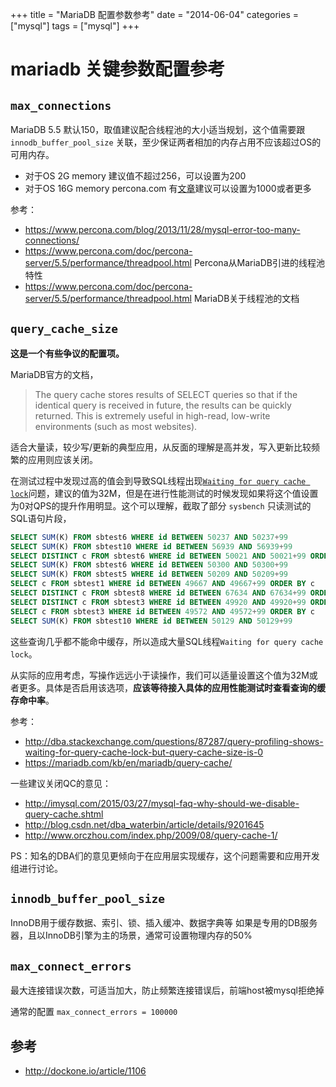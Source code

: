+++
title = "MariaDB 配置参数参考"
date = "2014-06-04"
categories = ["mysql"]
tags = ["mysql"]
+++


# mariadb 关键参数配置参考

## `max_connections`

MariaDB 5.5 默认150，取值建议配合线程池的大小适当规划，这个值需要跟`innodb_buffer_pool_size` 关联，至少保证两者相加的内存占用不应该超过OS的可用内存。

* 对于OS 2G memory 建议值不超过256，可以设置为200
* 对于OS 16G memory percona.com 有[文章](https://www.percona.com/blog/2013/11/28/mysql-error-too-many-connections/)建议可以设置为1000或者更多

参考：

* https://www.percona.com/blog/2013/11/28/mysql-error-too-many-connections/
* https://www.percona.com/doc/percona-server/5.5/performance/threadpool.html  Percona从MariaDB引进的线程池特性  
* https://www.percona.com/doc/percona-server/5.5/performance/threadpool.html  MariaDB关于线程池的文档


## `query_cache_size`

**这是一个有些争议的配置项。**

MariaDB官方的文档，
>The query cache stores results of SELECT queries so that if the identical query is received in future, the results can be quickly returned.
>This is extremely useful in high-read, low-write environments (such as most websites).

适合大量读，较少写/更新的典型应用，从反面的理解是高并发，写入更新比较频繁的应用则应该关闭。

在测试过程中发现过高的值会到导致SQL线程出现[`Waiting for query cache lock`](http://dba.stackexchange.com/questions/87287/query-profiling-shows-waiting-for-query-cache-lock-but-query-cache-size-is-0)问题，建议的值为32M，但是在进行性能测试的时候发现如果将这个值设置为0对QPS的提升作用明显。这个可以理解，截取了部分 `sysbench` 只读测试的SQL语句片段，

```sql
SELECT SUM(K) FROM sbtest6 WHERE id BETWEEN 50237 AND 50237+99
SELECT SUM(K) FROM sbtest10 WHERE id BETWEEN 56939 AND 56939+99
SELECT DISTINCT c FROM sbtest6 WHERE id BETWEEN 50021 AND 50021+99 ORDER BY c
SELECT SUM(K) FROM sbtest6 WHERE id BETWEEN 50300 AND 50300+99
SELECT SUM(K) FROM sbtest5 WHERE id BETWEEN 50209 AND 50209+99
SELECT c FROM sbtest1 WHERE id BETWEEN 49667 AND 49667+99 ORDER BY c
SELECT DISTINCT c FROM sbtest8 WHERE id BETWEEN 67634 AND 67634+99 ORDER BY c
SELECT DISTINCT c FROM sbtest3 WHERE id BETWEEN 49920 AND 49920+99 ORDER BY c
SELECT c FROM sbtest3 WHERE id BETWEEN 49572 AND 49572+99 ORDER BY c
SELECT SUM(K) FROM sbtest10 WHERE id BETWEEN 50129 AND 50129+99
```

这些查询几乎都不能命中缓存，所以造成大量SQL线程`Waiting for query cache lock`。

从实际的应用考虑，写操作远远小于读操作，我们可以适量设置这个值为32M或者更多。具体是否启用该选项，**应该等待接入具体的应用性能测试时查看查询的缓存命中率**。

参考：

* http://dba.stackexchange.com/questions/87287/query-profiling-shows-waiting-for-query-cache-lock-but-query-cache-size-is-0
* https://mariadb.com/kb/en/mariadb/query-cache/

一些建议关闭QC的意见：

* http://imysql.com/2015/03/27/mysql-faq-why-should-we-disable-query-cache.shtml
* http://blog.csdn.net/dba_waterbin/article/details/9201645
* http://www.orczhou.com/index.php/2009/08/query-cache-1/

PS：知名的DBA们的意见更倾向于在应用层实现缓存，这个问题需要和应用开发组进行讨论。

## `innodb_buffer_pool_size`

InnoDB用于缓存数据、索引、锁、插入缓冲、数据字典等
如果是专用的DB服务器，且以InnoDB引擎为主的场景，通常可设置物理内存的50%



## `max_connect_errors` 

最大连接错误次数，可适当加大，防止频繁连接错误后，前端host被mysql拒绝掉

通常的配置 `max_connect_errors = 100000`



## 参考

* http://dockone.io/article/1106

